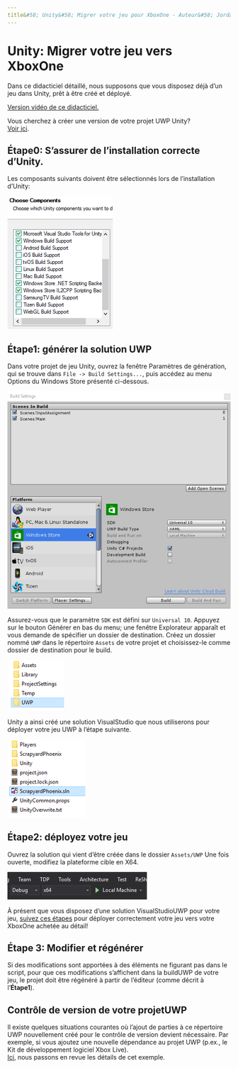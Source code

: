 ```yaml
---
title&#58; Unity&#58; Migrer votre jeu pour XboxOne - Auteur&#58; JordanEllis6809 
---
```


# Unity&#58; Migrer votre jeu vers XboxOne

Dans ce didacticiel détaillé, nous supposons que vous disposez déjà d’un jeu dans Unity, prêt à être créé et déployé.

[Version vidéo de ce didacticiel.](https://www.youtube.com/watch?v=f0Ptvw7k-CE)

Vous cherchez à créer une version de votre projet UWP Unity?  
            [Voir ici](development-lanes-unity-versioning.md).

## Étape0: S’assurer de l’installation correcte d’Unity.

Les composants suivants doivent être sélectionnés lors de l’installation d’Unity:

![Composants d’installation Unity](images/unity-install-components.png)

## Étape1: générer la solution UWP

Dans votre projet de jeu Unity, ouvrez la fenêtre Paramètres de génération, qui se trouve dans `File -> Build Settings...`, puis accédez au menu Options du Windows Store présenté ci-dessous.

![Fenêtre Paramètres de génération](images/build-settings.png)

Assurez-vous que le paramètre `SDK` est défini sur `Universal 10`. Appuyez sur le bouton Générer en bas du menu; une fenêtre Explorateur apparaît et vous demande de spécifier un dossier de destination. Créez un dossier nommé `UWP` dans le répertoire `Assets` de votre projet et choisissez-le comme dossier de destination pour le build.

![Dossier de destination du build](images/build-destination.png)

Unity a ainsi créé une solution VisualStudio que nous utiliserons pour déployer votre jeu UWP à l’étape suivante.

![Solution Visual Studio UWP](images/uwp-vs-solution.png)

## Étape2: déployez votre jeu

Ouvrez la solution qui vient d’être créée dans le dossier `Assets/UWP`  Une fois ouverte, modifiez la plateforme cible en X64.

![Plateforme de génération x64](images/x64-build-platform.png)

À présent que vous disposez d’une solution VisualStudioUWP pour votre jeu, [suivez ces étapes](https://msdn.microsoft.com/windows/uwp/xbox-apps/getting-started) pour déployer correctement votre jeu vers votre XboxOne achetée au détail!

## Étape 3: Modifier et régénérer

Si des modifications sont apportées à des éléments ne figurant pas dans le script, pour que ces modifications s’affichent dans la buildUWP de votre jeu, le projet doit être régénéré à partir de l’éditeur (comme décrit à l’__Étape1__).

## Contrôle de version de votre projetUWP

Il existe quelques situations courantes où l’ajout de parties à ce répertoire UWP nouvellement créé pour le contrôle de version devient nécessaire.  Par exemple, si vous ajoutez une nouvelle dépendance au projet UWP (p.ex., le Kit de développement logiciel Xbox Live).  
            [Ici](development-lanes-unity-versioning.md), nous passons en revue les détails de cet exemple.



<!--HONumber=Jul16_HO2-->


